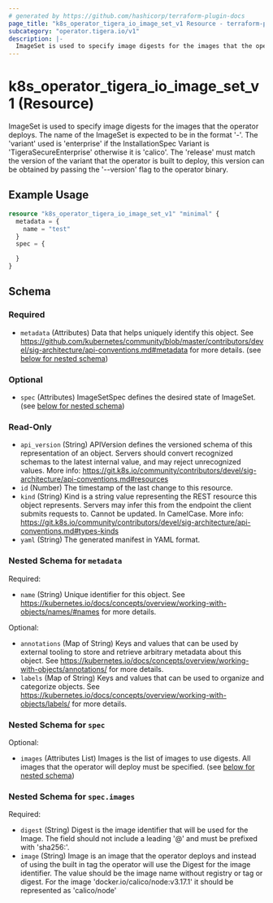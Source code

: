 ```yaml
---
# generated by https://github.com/hashicorp/terraform-plugin-docs
page_title: "k8s_operator_tigera_io_image_set_v1 Resource - terraform-provider-k8s"
subcategory: "operator.tigera.io/v1"
description: |-
  ImageSet is used to specify image digests for the images that the operator deploys. The name of the ImageSet is expected to be in the format '-'. The 'variant' used is 'enterprise' if the InstallationSpec Variant is 'TigeraSecureEnterprise' otherwise it is 'calico'. The 'release' must match the version of the variant that the operator is built to deploy, this version can be obtained by passing the '--version' flag to the operator binary.
---
```


# k8s_operator_tigera_io_image_set_v1 (Resource)

ImageSet is used to specify image digests for the images that the operator deploys. The name of the ImageSet is expected to be in the format '<variant>-<release>'. The 'variant' used is 'enterprise' if the InstallationSpec Variant is 'TigeraSecureEnterprise' otherwise it is 'calico'. The 'release' must match the version of the variant that the operator is built to deploy, this version can be obtained by passing the '--version' flag to the operator binary.

## Example Usage

```terraform
resource "k8s_operator_tigera_io_image_set_v1" "minimal" {
  metadata = {
    name = "test"
  }
  spec = {

  }
}
```

<!-- schema generated by tfplugindocs -->
## Schema

### Required

- `metadata` (Attributes) Data that helps uniquely identify this object. See https://github.com/kubernetes/community/blob/master/contributors/devel/sig-architecture/api-conventions.md#metadata for more details. (see [below for nested schema](#nestedatt--metadata))

### Optional

- `spec` (Attributes) ImageSetSpec defines the desired state of ImageSet. (see [below for nested schema](#nestedatt--spec))

### Read-Only

- `api_version` (String) APIVersion defines the versioned schema of this representation of an object. Servers should convert recognized schemas to the latest internal value, and may reject unrecognized values. More info: https://git.k8s.io/community/contributors/devel/sig-architecture/api-conventions.md#resources
- `id` (Number) The timestamp of the last change to this resource.
- `kind` (String) Kind is a string value representing the REST resource this object represents. Servers may infer this from the endpoint the client submits requests to. Cannot be updated. In CamelCase. More info: https://git.k8s.io/community/contributors/devel/sig-architecture/api-conventions.md#types-kinds
- `yaml` (String) The generated manifest in YAML format.

<a id="nestedatt--metadata"></a>
### Nested Schema for `metadata`

Required:

- `name` (String) Unique identifier for this object. See https://kubernetes.io/docs/concepts/overview/working-with-objects/names/#names for more details.

Optional:

- `annotations` (Map of String) Keys and values that can be used by external tooling to store and retrieve arbitrary metadata about this object. See https://kubernetes.io/docs/concepts/overview/working-with-objects/annotations/ for more details.
- `labels` (Map of String) Keys and values that can be used to organize and categorize objects. See https://kubernetes.io/docs/concepts/overview/working-with-objects/labels/ for more details.


<a id="nestedatt--spec"></a>
### Nested Schema for `spec`

Optional:

- `images` (Attributes List) Images is the list of images to use digests. All images that the operator will deploy must be specified. (see [below for nested schema](#nestedatt--spec--images))

<a id="nestedatt--spec--images"></a>
### Nested Schema for `spec.images`

Required:

- `digest` (String) Digest is the image identifier that will be used for the Image. The field should not include a leading '@' and must be prefixed with 'sha256:'.
- `image` (String) Image is an image that the operator deploys and instead of using the built in tag the operator will use the Digest for the image identifier. The value should be the image name without registry or tag or digest. For the image 'docker.io/calico/node:v3.17.1' it should be represented as 'calico/node'


